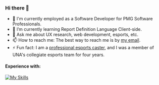 ### Hi there 👋

- 🔧 I'm currently employed as a Software Developer for PMG Software Professionals.
- 🌱 I’m currently learning Report Definition Language Client-side.
- 💬 Ask me about UX research, web development, esports, etc.
- 📫 How to reach me: The best way to reach me is by [my email](mailto:cody.mcdonald0120@gmail.com).
- ⚡ Fun fact: I am a [professional esports caster](https://youtu.be/2NZBt-A5Coo), and I was a member of UNA's collegiate esports team for four years.

#### Experience with:
[![My Skills](https://skillicons.dev/icons?i=aws,azure,bash,bootstrap,cs,codepen,css,discord,docker,dotnet,eclipse,express,gcp,git,github,gradle,html,java,js,jquery,kubernetes,linkedin,linux,md,maven,mongodb,mysql,nodejs,php,powershell,pr,py,replit,stackoverflow,selenium,twitter,ts,visualstudio,vscode,wordpress&perline=10&theme=dark)](https://skillicons.dev)
